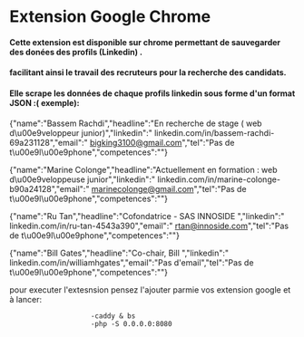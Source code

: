 # Extension Google Chrome 

#### Cette extension est disponible  sur chrome permettant de sauvegarder des donées des profils (Linkedin) . 


#### facilitant ainsi le travail des recruteurs pour la recherche des candidats.

#### Elle scrape les données de chaque profils linkedin sous forme d'un format JSON :( exemple):



{"name":"Bassem Rachdi","headline":"En recherche de stage ( web d\u00e9veloppeur junior)","linkedin":"  linkedin.com\/in\/bassem-rachdi-69a231128","email":"  bigking3100@gmail.com","tel":"Pas de t\u00e9l\u00e9phone","competences":""}

{"name":"Marine Colonge","headline":"Actuellement en formation : web d\u00e9veloppeuse junior","linkedin":"  linkedin.com\/in\/marine-colonge-b90a24128","email":"  marinecolonge@gmail.com","tel":"Pas de t\u00e9l\u00e9phone","competences":""}

{"name":"Ru Tan","headline":"Cofondatrice - SAS INNOSIDE ","linkedin":"  linkedin.com\/in\/ru-tan-4543a390","email":"  rtan@innoside.com","tel":"Pas de t\u00e9l\u00e9phone","competences":""}

{"name":"Bill Gates","headline":"Co-chair, Bill ","linkedin":"  linkedin.com\/in\/williamhgates","email":"Pas d'email","tel":"Pas de t\u00e9l\u00e9phone","competences":""}

pour executer l'extesnsion pensez  l'ajouter parmie vos extension google et à lancer:
					
						-caddy & bs
						-php -S 0.0.0.0:8080
						
		


